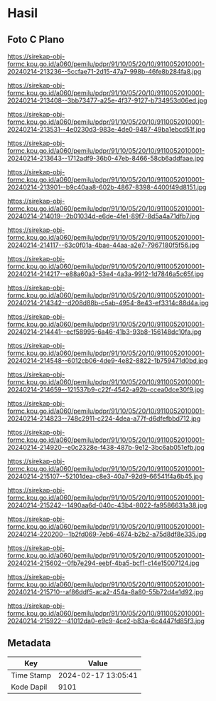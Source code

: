 # Hasil

## Foto C Plano

https://sirekap-obj-formc.kpu.go.id/a060/pemilu/pdpr/91/10/05/20/10/9110052010001-20240214-213236--5ccfae71-2d15-47a7-998b-46fe8b284fa8.jpg

https://sirekap-obj-formc.kpu.go.id/a060/pemilu/pdpr/91/10/05/20/10/9110052010001-20240214-213408--3bb73477-a25e-4f37-9127-b734953d06ed.jpg

https://sirekap-obj-formc.kpu.go.id/a060/pemilu/pdpr/91/10/05/20/10/9110052010001-20240214-213531--4e0230d3-983e-4de0-9487-49ba1ebcd51f.jpg

https://sirekap-obj-formc.kpu.go.id/a060/pemilu/pdpr/91/10/05/20/10/9110052010001-20240214-213643--1712adf9-36b0-47eb-8466-58cb6addfaae.jpg

https://sirekap-obj-formc.kpu.go.id/a060/pemilu/pdpr/91/10/05/20/10/9110052010001-20240214-213901--b9c40aa8-602b-4867-8398-4400f49d8151.jpg

https://sirekap-obj-formc.kpu.go.id/a060/pemilu/pdpr/91/10/05/20/10/9110052010001-20240214-214019--2b01034d-e6de-4fe1-89f7-8d5a4a71dfb7.jpg

https://sirekap-obj-formc.kpu.go.id/a060/pemilu/pdpr/91/10/05/20/10/9110052010001-20240214-214117--63c0f01a-4bae-44aa-a2e7-7967180f5f56.jpg

https://sirekap-obj-formc.kpu.go.id/a060/pemilu/pdpr/91/10/05/20/10/9110052010001-20240214-214217--e88a60a3-53e4-4a3a-9912-1d7846a5c65f.jpg

https://sirekap-obj-formc.kpu.go.id/a060/pemilu/pdpr/91/10/05/20/10/9110052010001-20240214-214342--d208d88b-c5ab-4954-8e43-ef3314c88d4a.jpg

https://sirekap-obj-formc.kpu.go.id/a060/pemilu/pdpr/91/10/05/20/10/9110052010001-20240214-214441--ecf58995-6a46-41b3-93b8-156148dc10fa.jpg

https://sirekap-obj-formc.kpu.go.id/a060/pemilu/pdpr/91/10/05/20/10/9110052010001-20240214-214548--6012cb06-4de9-4e82-8822-1b759471d0bd.jpg

https://sirekap-obj-formc.kpu.go.id/a060/pemilu/pdpr/91/10/05/20/10/9110052010001-20240214-214659--121537b9-c22f-4542-a92b-ccea0dce30f9.jpg

https://sirekap-obj-formc.kpu.go.id/a060/pemilu/pdpr/91/10/05/20/10/9110052010001-20240214-214823--748c2911-c224-4dea-a77f-d6dfefbbd712.jpg

https://sirekap-obj-formc.kpu.go.id/a060/pemilu/pdpr/91/10/05/20/10/9110052010001-20240214-214920--e0c2328e-f438-487b-9e12-3bc6ab051efb.jpg

https://sirekap-obj-formc.kpu.go.id/a060/pemilu/pdpr/91/10/05/20/10/9110052010001-20240214-215107--52101dea-c8e3-40a7-92d9-66541f4a6b45.jpg

https://sirekap-obj-formc.kpu.go.id/a060/pemilu/pdpr/91/10/05/20/10/9110052010001-20240214-215242--1490aa6d-040c-43b4-8022-fa9586631a38.jpg

https://sirekap-obj-formc.kpu.go.id/a060/pemilu/pdpr/91/10/05/20/10/9110052010001-20240214-220200--1b2fd069-7eb6-4674-b2b2-a75d8df8e335.jpg

https://sirekap-obj-formc.kpu.go.id/a060/pemilu/pdpr/91/10/05/20/10/9110052010001-20240214-215602--0fb7e294-eebf-4ba5-bcf1-c14e15007124.jpg

https://sirekap-obj-formc.kpu.go.id/a060/pemilu/pdpr/91/10/05/20/10/9110052010001-20240214-215710--af86ddf5-aca2-454a-8a80-55b72d4e1d92.jpg

https://sirekap-obj-formc.kpu.go.id/a060/pemilu/pdpr/91/10/05/20/10/9110052010001-20240214-215922--41012da0-e9c9-4ce2-b83a-6c4447fd85f3.jpg


## Metadata

| Key        | Value               |
| ---------- | ------------------- |
| Time Stamp | 2024-02-17 13:05:41 |
| Kode Dapil | 9101                |



